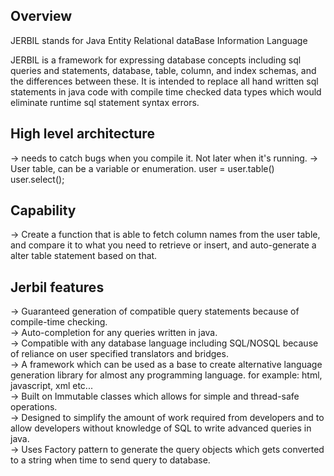 ## Overview

JERBIL stands for Java Entity Relational dataBase Information Language

JERBIL is a framework for expressing database concepts including sql queries and statements, database, table, column, and index schemas, and the differences between these. It is intended to replace all hand written sql statements in java code with compile time checked data types which would eliminate runtime sql statement syntax errors.

## High level architecture
 -> needs to catch bugs when you compile it. Not later when it's running.
 -> User table, can be a variable or enumeration. 
 user = user.table()
 user.select();

## Capability
 -> Create a function that is able to fetch column names from the user table, and compare it to what you need to retrieve or insert, and auto-generate a alter table statement based on that.
 
## Jerbil features
 -> Guaranteed generation of compatible query statements because of compile-time checking. </br>
 -> Auto-completion for any queries written in java. </br>
 -> Compatible with any database language including SQL/NOSQL because of reliance on user specified translators and bridges. </br>
 -> A framework which can be used as a base to create alternative language generation library for almost any programming language. for example: html, javascript, xml etc... </br>
 -> Built on Immutable classes which allows for simple and thread-safe operations. </br>
 -> Designed to simplify the amount of work required from developers and to allow developers without knowledge of SQL to write advanced queries in java. </br>
 -> Uses Factory pattern to generate the query objects which gets converted to a string when time to send query to database. </br>
 </br>